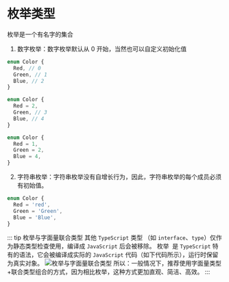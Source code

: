 # 枚举类型

枚举是一个有名字的集合

1. 数字枚举：数字枚举默认从 0 开始，当然也可以自定义初始化值

```ts
enum Color {
  Red, // 0
  Green, // 1
  Blue, // 2
}

enum Color {
  Red = 2,
  Green, // 3
  Blue, // 4
}

enum Color {
  Red = 1,
  Green = 2,
  Blue = 4,
}
```

2. 字符串枚举：字符串枚举没有自增长行为，因此，字符串枚举的每个成员必须有初始值。

```ts
enum Color {
  Red = 'red',
  Green = 'Green',
  Blue = 'Blue',
}
```

::: tip 枚举与字面量联合类型
其他 `TypeScript` 类型 ​（如 `interface`、`type`）仅作为静态类型检查使用，编译成 `JavaScript` 后会被移除。
枚举 ​ 是 `TypeScript` 特有的语法，它会被编译成实际的 `JavaScript` 代码（如下代码所示），运行时保留为真实对象。
![枚举与字面量联合类型](https://image-bucket-1307756649.cos.ap-chengdu.myqcloud.com/image/20250723174502107.png)
所以：一般情况下，推荐使用字面量类型+联合类型组合的方式，因为相比枚举，这种方式更加直观、简洁、高效。
:::
